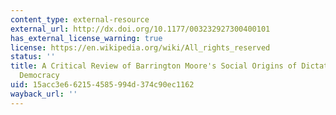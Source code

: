```yaml
---
content_type: external-resource
external_url: http://dx.doi.org/10.1177/003232927300400101
has_external_license_warning: true
license: https://en.wikipedia.org/wiki/All_rights_reserved
status: ''
title: A Critical Review of Barrington Moore's Social Origins of Dictatorship and
  Democracy
uid: 15acc3e6-6215-4585-994d-374c90ec1162
wayback_url: ''
---
```

